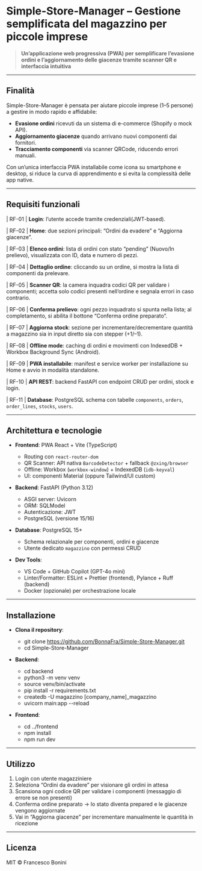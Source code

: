 # Simple-Store-Manager – Gestione semplificata del magazzino per piccole imprese

> **Un’applicazione web progressiva (PWA) per semplificare l’evasione ordini e l’aggiornamento delle giacenze tramite scanner QR e interfaccia intuitiva**

---

## Finalità

Simple-Store-Manager è pensata per aiutare piccole imprese (1–5 persone) a gestire in modo rapido e affidabile:

- **Evasione ordini** ricevuti da un sistema di e-commerce (Shopify o mock API).
- **Aggiornamento giacenze** quando arrivano nuovi componenti dai fornitori.
- **Tracciamento componenti** via scanner QRCode, riducendo errori manuali.

Con un’unica interfaccia PWA installabile come icona su smartphone e desktop, si riduce la curva di apprendimento e si evita la complessità delle app native.

---

## Requisiti funzionali

| RF-01 | **Login**: l’utente accede tramite credenziali(JWT-based).

| RF-02 | **Home**: due sezioni principali: “Ordini da evadere” e “Aggiorna giacenze”.

| RF-03 | **Elenco ordini**: lista di ordini con stato “pending” (Nuovo/In prelievo), visualizzata con ID, data e numero di pezzi.

| RF-04 | **Dettaglio ordine**: cliccando su un ordine, si mostra la lista di componenti da prelevare.

| RF-05 | **Scanner QR**: la camera inquadra codici QR per validare i componenti; accetta solo codici presenti nell’ordine e segnala errori in caso contrario.

| RF-06 | **Conferma prelievo**: ogni pezzo inquadrato si spunta nella lista; al completamento, si abilita il bottone “Conferma ordine preparato”.

| RF-07 | **Aggiorna stock**: sezione per incrementare/decrementare quantità a magazzino sia in input diretto sia con stepper (+1/–1).

| RF-08 | **Offline mode**: caching di ordini e movimenti con IndexedDB + Workbox Background Sync (Android).

| RF-09 | **PWA installabile**: manifest e service worker per installazione su Home e avvio in modalità standalone.

| RF-10 | **API REST**: backend FastAPI con endpoint CRUD per ordini, stock e login.

| RF-11 | **Database**: PostgreSQL schema con tabelle `components`, `orders`, `order_lines`, `stocks`, `users`.

---

## Architettura e tecnologie

- **Frontend**: PWA React + Vite (TypeScript)

  - Routing con `react-router-dom`
  - QR Scanner: API nativa `BarcodeDetector` + fallback `@zxing/browser`
  - Offline: Workbox (`workbox-window`) + IndexedDB (`idb-keyval`)
  - UI: componenti Material (oppure Tailwind/UI custom)

- **Backend**: FastAPI (Python 3.12)

  - ASGI server: Uvicorn
  - ORM: SQLModel
  - Autenticazione: JWT
  - PostgreSQL (versione 15/16)

- **Database**: PostgreSQL 15+

  - Schema relazionale per componenti, ordini e giacenze
  - Utente dedicato `magazzino` con permessi CRUD

- **Dev Tools**:
  - VS Code + GitHub Copilot (GPT-4o mini)
  - Linter/Formatter: ESLint + Prettier (frontend), Pylance + Ruff (backend)
  - Docker (opzionale) per orchestrazione locale

---

## Installazione

- **Clona il repository**:

  - git clone https://github.com/BonnaFra/Simple-Store-Manager.git
  - cd Simple-Store-Manager

- **Backend**:

  - cd backend
  - python3 -m venv venv
  - source venv/bin/activate
  - pip install -r requirements.txt
  - createdb -U magazzino [company_name]\_magazzino
  - uvicorn main:app --reload

- **Frontend**:
  - cd ../frontend
  - npm install
  - npm run dev

---

## Utilizzo

1. Login con utente magazziniere
2. Seleziona “Ordini da evadere” per visionare gli ordini in attesa
3. Scansiona ogni codice QR per validare i componenti (messaggio di errore se non presenti)
4. Conferma ordine preparato → lo stato diventa prepared e le giacenze vengono aggiornate
5. Vai in “Aggiorna giacenze” per incrementare manualmente le quantità in ricezione

---

## Licenza

MIT © Francesco Bonini
